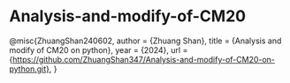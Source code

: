 # Analysis-and-modify-of-CM20


@misc{ZhuangShan240602, author = {Zhuang Shan},
title = {Analysis and modify of CM20 on python}, year = {2024},
url = {https://github.com/ZhuangShan347/Analysis-and-modify-of-CM20-on-python.git},
}


